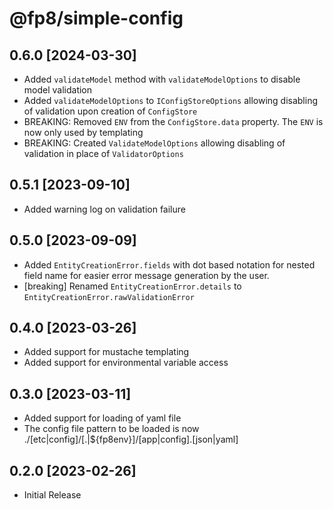 # @fp8/simple-config

## 0.6.0 [2024-03-30]

* Added `validateModel` method with `validateModelOptions` to disable model validation
* Added `validateModelOptions` to `IConfigStoreOptions` allowing disabling of validation upon
  creation of `ConfigStore`
* BREAKING: Removed `ENV` from the `ConfigStore.data` property.  The `ENV` is now only used by templating
* BREAKING: Created `ValidateModelOptions` allowing disabling of validation in place of `ValidatorOptions`

## 0.5.1 [2023-09-10]

* Added warning log on validation failure

## 0.5.0 [2023-09-09]

* Added `EntityCreationError.fields` with dot based notation for nested field name for easier
  error message generation by the user.
* [breaking] Renamed `EntityCreationError.details` to `EntityCreationError.rawValidationError`

## 0.4.0 [2023-03-26]

* Added support for mustache templating
* Added support for environmental variable access

## 0.3.0 [2023-03-11]

* Added support for loading of yaml file
* The config file pattern to be loaded is now ./[etc|config]/[.|${fp8env}]/[app|config].[json|yaml]

## 0.2.0 [2023-02-26]

* Initial Release
